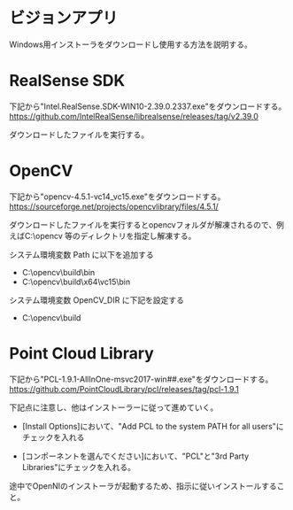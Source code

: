# ビジョンアプリ

Windows用インストーラをダウンロードし使用する方法を説明する。


# RealSense SDK

下記から"Intel.RealSense.SDK-WIN10-2.39.0.2337.exe"をダウンロードする。
https://github.com/IntelRealSense/librealsense/releases/tag/v2.39.0

ダウンロードしたファイルを実行する。


# OpenCV

下記から"opencv-4.5.1-vc14_vc15.exe"をダウンロードする。
https://sourceforge.net/projects/opencvlibrary/files/4.5.1/

ダウンロードしたファイルを実行するとopencvフォルダが解凍されるので、例えばC:\opencv 等のディレクトリを指定し解凍する。

システム環境変数 Path に以下を追加する
* C:\opencv\build\bin
* C:\opencv\build\x64\vc15\bin

システム環境変数 OpenCV_DIR に下記を設定する
* C:\opencv\build


# Point Cloud Library

下記から"PCL-1.9.1-AllInOne-msvc2017-win##.exe"をダウンロードする。
https://github.com/PointCloudLibrary/pcl/releases/tag/pcl-1.9.1

下記点に注意し、他はインストーラーに従って進めていく。

* [Install Options]において、"Add PCL to the system PATH for all users"にチェックを入れる

* [コンポーネントを選んでください]において、"PCL"と"3rd Party Libraries"にチェックを入れる。

途中でOpenNIのインストーラが起動するため、指示に従いインストールすること。
